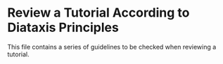 # Review a Tutorial According to Diataxis Principles

This file contains a series of guidelines to be checked when reviewing a tutorial.


